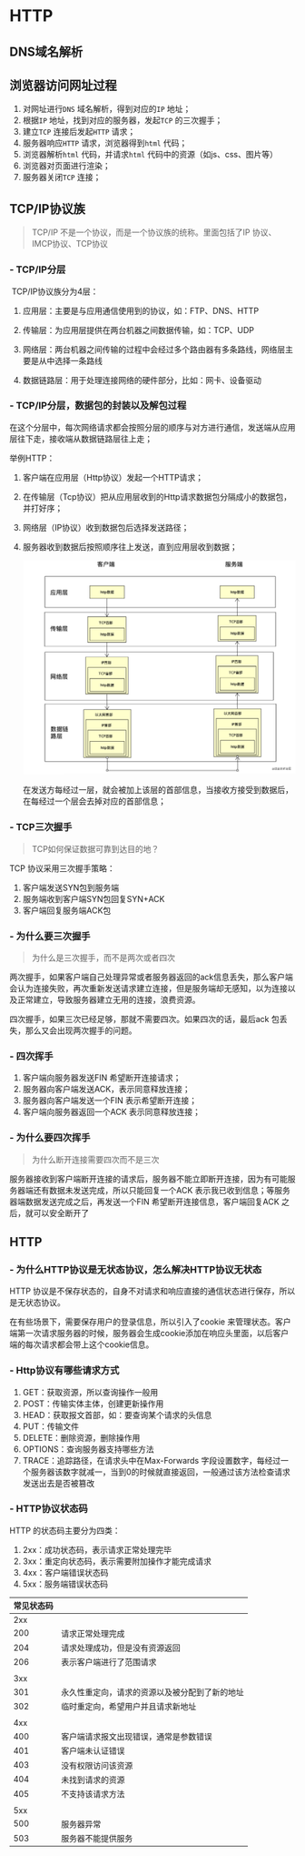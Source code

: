 # HTTP

## DNS域名解析



## 浏览器访问网址过程

1. 对网址进行`DNS`  域名解析，得到对应的`IP` 地址；
2. 根据`IP` 地址，找到对应的服务器，发起`TCP` 的三次握手；
3. 建立`TCP` 连接后发起`HTTP` 请求；
4. 服务器响应`HTTP` 请求，浏览器得到`html` 代码；
5. 浏览器解析`html` 代码，并请求`html` 代码中的资源（如js、css、图片等）
6. 浏览器对页面进行渲染；
7. 服务器关闭`TCP` 连接；

## TCP/IP协议族

> TCP/IP 不是一个协议，而是一个协议族的统称。里面包括了IP 协议、IMCP协议、TCP协议

### - TCP/IP分层

​	TCP/IP协议族分为4层：

1. 应用层：主要是与应用通信使用到的协议，如：FTP、DNS、HTTP

2. 传输层：为应用层提供在两台机器之间数据传输，如：TCP、UDP

3. 网络层：两台机器之间传输的过程中会经过多个路由器有多条路线，网络层主要是从中选择一条路线

4. 数据链路层：用于处理连接网络的硬件部分，比如：网卡、设备驱动

### - TCP/IP分层，数据包的封装以及解包过程

在这个分层中，每次网络请求都会按照分层的顺序与对方进行通信，发送端从应用层往下走，接收端从数据链路层往上走；

举例HTTP：

1. 客户端在应用层（Http协议）发起一个HTTP请求；

2. 在传输层（Tcp协议）把从应用层收到的Http请求数据包分隔成小的数据包，并打好序；

3. 网络层（IP协议）收到数据包后选择发送路径；

4. 服务器收到数据后按照顺序往上发送，直到应用层收到数据；

   ![tcp-ip分层通信过程](img\tcp-ip分层通信过程.png)

   在发送方每经过一层，就会被加上该层的首部信息，当接收方接受到数据后，在每经过一个层会去掉对应的首部信息；

### - TCP三次握手

> TCP如何保证数据可靠到达目的地？

TCP 协议采用三次握手策略：

1. 客户端发送SYN包到服务端
2. 服务端收到客户端SYN包回复SYN+ACK
3. 客户端回复服务端ACK包

### - 为什么要三次握手

> 为什么是三次握手，而不是两次或者四次

两次握手，如果客户端自己处理异常或者服务器返回的ack信息丢失，那么客户端会认为连接失败，再次重新发送请求建立连接，但是服务端却无感知，以为连接以及正常建立，导致服务器建立无用的连接，浪费资源。

四次握手，如果三次已经足够，那就不需要四次。如果四次的话，最后ack 包丢失，那么又会出现两次握手的问题。

### - 四次挥手

1. 客户端向服务器发送FIN 希望断开连接请求；
2. 服务器向客户端发送ACK，表示同意释放连接；
3. 服务器向客户端发送一个FIN 表示希望断开连接；
4. 客户端向服务器返回一个ACK 表示同意释放连接；

### - 为什么要四次挥手

> 为什么断开连接需要四次而不是三次

服务器接收到客户端断开连接的请求后，服务器不能立即断开连接，因为有可能服务器端还有数据未发送完成，所以只能回复一个ACK 表示我已收到信息；等服务器端数据发送完成之后，再发送一个FIN 希望断开连接信息，客户端回复ACK 之后，就可以安全断开了

## HTTP

### - 为什么HTTP协议是无状态协议，怎么解决HTTP协议无状态

HTTP 协议是不保存状态的，自身不对请求和响应直接的通信状态进行保存，所以是无状态协议。

在有些场景下，需要保存用户的登录信息，所以引入了cookie 来管理状态。客户端第一次请求服务器的时候，服务器会生成cookie添加在响应头里面，以后客户端的每次请求都会带上这个cookie信息。

### - Http协议有哪些请求方式

1. GET：获取资源，所以查询操作一般用
2. POST：传输实体主体，创建更新操作用
3. HEAD：获取报文首部，如：要查询某个请求的头信息
4. PUT：传输文件
5. DELETE：删除资源，删除操作用
6. OPTIONS：查询服务器支持哪些方法
7. TRACE：追踪路径，在请求头中在Max-Forwards 字段设置数字，每经过一个服务器该数字就减一，当到0的时候就直接返回，一般通过该方法检查请求发送出去是否被篡改

### - HTTP协议状态码

HTTP 的状态码主要分为四类：

1. 2xx：成功状态码，表示请求正常处理完毕
2. 3xx：重定向状态码，表示需要附加操作才能完成请求
3. 4xx：客户端错误状态码
4. 5xx：服务端错误状态码

| 常见状态码 |                                                |
| ---------- | ---------------------------------------------- |
| 2xx        |                                                |
| 200        | 请求正常处理完成                               |
| 204        | 请求处理成功，但是没有资源返回                 |
| 206        | 表示客户端进行了范围请求                       |
|            |                                                |
| 3xx        |                                                |
| 301        | 永久性重定向，请求的资源以及被分配到了新的地址 |
| 302        | 临时重定向，希望用户并且请求新地址             |
|            |                                                |
| 4xx        |                                                |
| 400        | 客户端请求报文出现错误，通常是参数错误         |
| 401        | 客户端未认证错误                               |
| 403        | 没有权限访问该资源                             |
| 404        | 未找到请求的资源                               |
| 405        | 不支持该请求方法                               |
|            |                                                |
| 5xx        |                                                |
| 500        | 服务器异常                                     |
| 503        | 服务器不能提供服务                             |

